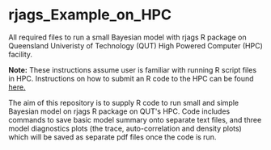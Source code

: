 # rjags_Example_on_HPC

All required files to run a small Bayesian model with rjags R package on Queensland Univeristy of Technology (QUT) High Powered Computer (HPC) facility.

**Note:** These instructions assume user is familiar with running R script files in HPC. Instructions on how to submit an R code to the HPC can be found [here.](https://gist.github.com/brfitzpatrick/132cedf8206ef45abe41f3552819a909)

The aim of this repository is to supply R code to run small and simple Bayesian model on rjags R package on QUT's HPC. Code includes commands to save basic model summary onto separate text files, and three model diagnostics plots (the trace, auto-correlation and density plots) which will be saved as separate pdf files once the code is run.
